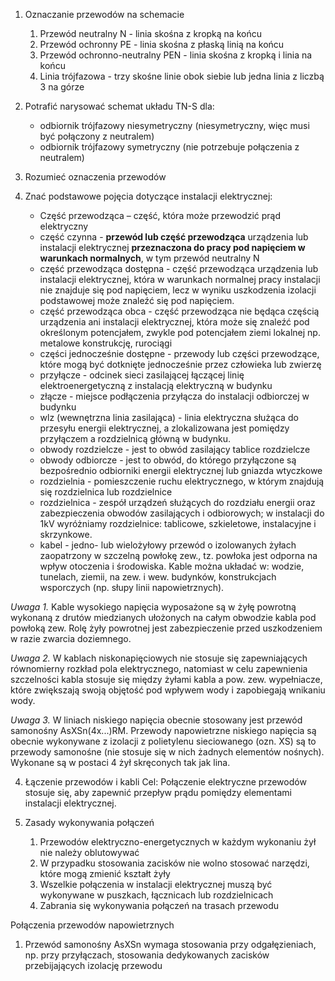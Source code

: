 1. Oznaczanie przewodów na schemacie
	1. Przewód neutralny N - linia skośna z kropką na końcu
	2. Przewód ochronny PE - linia skośna z płaską linią na końcu
	3. Przewód ochronno-neutralny PEN - linia skośna z kropką i linia na końcu
	4. Linia trójfazowa - trzy skośne linie obok siebie lub jedna linia z liczbą 3 na górze
2. Potrafić narysować schemat układu TN-S dla:
	- odbiornik trójfazowy niesymetryczny (niesymetryczny, więc musi być połączony z neutralem)
	- odbiornik trójfazowy symetryczny (nie potrzebuje połączenia z neutralem)

3. Rozumieć oznaczenia przewodów
1. Znać podstawowe pojęcia dotyczące instalacji elektrycznej:
	- Część przewodząca – część, która może przewodzić prąd elektryczny
	- część czynna - __przewód lub część przewodząca__ urządzenia lub instalacji elektrycznej __przeznaczona do pracy pod napięciem w warunkach normalnych__, w tym przewód neutralny N
	- część przewodząca dostępna - część przewodząca urządzenia lub instalacji elektrycznej, która w warunkach normalnej pracy instalacji nie znajduje się pod napięciem, lecz w wyniku uszkodzenia izolacji podstawowej może znaleźć się pod napięciem.
	- część przewodząca obca - część przewodząca nie będąca częścią urządzenia ani instalacji elektrycznej, która może się znaleźć pod określonym potencjałem, zwykle pod potencjałem ziemi lokalnej np. metalowe konstrukcję, rurociągi
	- części jednocześnie dostępne - przewody lub części przewodzące, które mogą być dotknięte jednocześnie przez człowieka lub zwierzę
	- przyłącze - odcinek sieci zasilającej łączącej linię elektroenergetyczną z instalacją elektryczną w budynku
	- złącze - miejsce podłączenia przyłącza do instalacji odbiorczej w budynku
	- wlz (wewnętrzna linia zasilająca) - linia elektryczna służąca do przesyłu energii elektrycznej, a zlokalizowana jest pomiędzy przyłączem a rozdzielnicą główną w budynku.
	- obwody rozdzielcze - jest to obwód zasilający tablice rozdzielcze
	- obwody odbiorcze - jest to obwód, do którego przyłączone są bezpośrednio odbiorniki energii elektrycznej lub gniazda wtyczkowe
	- rozdzielnia - pomieszczenie ruchu elektrycznego, w którym znajdują się rozdzielnica lub rozdzielnice
	- rozdzielnica - zespół urządzeń służących do rozdziału energii oraz zabezpieczenia obwodów zasilających i odbiorowych; w instalacji do 1kV wyróżniamy rozdzielnice: tablicowe, szkieletowe, instalacyjne i skrzynkowe.
	- kabel - jedno- lub wielożyłowy przewód o izolowanych żyłach zaopatrzony w szczelną powłokę zew., tz. powłoka jest odporna na wpływ otoczenia i środowiska. Kable można układać w: wodzie, tunelach, ziemii, na zew. i wew. budynków, konstrukcjach wsporczych (np. słupy linii napowietrznych).

_Uwaga 1._ Kable wysokiego napięcia wyposażone są w żyłę powrotną wykonaną z drutów miedzianych ułożonych na całym obwodzie kabla pod powłoką zew. Rolę żyły powrotnej jest zabezpieczenie przed uszkodzeniem w razie zwarcia doziemnego.

_Uwaga 2._ W kablach niskonapięciowych nie stosuje się zapewniających równomierny rozkład pola elektrycznego, natomiast w celu zapewnienia szczelności kabla stosuje się między żyłami kabla a pow. zew. wypełniacze, które zwiększają swoją objętość pod wpływem wody i zapobiegają wnikaniu wody.

_Uwaga 3._ W liniach niskiego napięcia obecnie stosowany jest przewód samonośny AsXSn(4x...)RM. Przewody napowietrzne niskiego napięcia są obecnie wykonywane z izolacji z polietylenu sieciowanego (ozn. XS) są to przewody samonośne (nie stosuje się w nich żadnych elementów nośnych). Wykonane są w postaci 4 żył skręconych tak jak lina. 

4. Łączenie przewodów i kabli
Cel:  Połączenie elektryczne przewodów stosuje się, aby zapewnić przepływ prądu pomiędzy elementami instalacji elektrycznej.

1. Zasady wykonywania połączeń
	1. Przewodów elektryczno-energetycznych w każdym wykonaniu żył nie należy oblutowywać
	2. W przypadku stosowania zacisków nie wolno stosować narzędzi, które mogą zmienić kształt żyły
	3. Wszelkie połączenia w instalacji elektrycznej muszą być wykonywane w puszkach, łącznicach lub rozdzielnicach
	4. Zabrania się wykonywania połączeń na trasach przewodu

Połączenia przewodów napowietrznych
1. Przewód samonośny AsXSn wymaga stosowania przy odgałęzieniach, np. przy przyłączach, stosowania dedykowanych  zacisków przebijających izolację przewodu